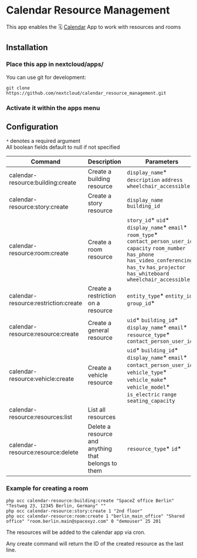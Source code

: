 # Calendar Resource Management
This app enables the 🗓️ [Calendar](https://github.com/nextcloud/calendar) App to work with resources and rooms

## Installation

### Place this app in **nextcloud/apps/**
You can use git for development:
```
git clone https://github.com/nextcloud/calendar_resource_management.git
```
### Activate it within the apps menu

## Configuration

`*` denotes a required argument  
All boolean fields default to null if not specified

| Command  | Description | Parameters  | Associated Table | Notes |
|---|---|---|---|---|
| calendar-resource:building:create | Create a building resource |`display_name`* `description` `address` `wheelchair_accessible`| `calresources_building` | |
| calendar-resource:story:create | Create a story resource | `display_name` `building_id` | `calresources_stories` | Needs an associated building id |
| calendar-resource:room:create | Create a room resource | `story_id`* `uid`* `display_name`* `email`* `room_type`* `contact_person_user_id` `capacity` `room_number` `has_phone` `has_video_conferencing` `has_tv` `has_projector` `has_whiteboard` `wheelchair_accessible` | `calresources_rooms` | Needs an associated story id |
| calendar-resource:restriction:create | Create a restriction on a resource | `entity_type`* `entity_id`* `group_id`*  | `calresources_restricits` | This restricts a resource to a group |
| calendar-resource:resource:create | Create a general resource | `uid`* `building_id`* `display_name`* `email`* `resource_type`* `contact_person_user_id` | `calresources_resources` | Needs an associated building id |
| calendar-resource:vehicle:create | Create a vehicle resource | `uid`* `building_id`* `display_name`* `email`* `contact_person_user_id`* `vehicle_type`* `vehicle_make`* `vehicle_model`* `is_electric` `range` `seating_capacity` | `calresources_vehicles` | Needs an associated building id |
| calendar-resource:resources:list | List all resources | | | |
| calendar-resource:resource:delete | Delete a resource and anything that belongs to them | `resource_type`* `id`* | | |

### Example for creating a room

```
php occ calendar-resource:building:create "SpaceZ office Berlin" "Testweg 23, 12345 Berlin, Germany" ""
php occ calendar-resource:story:create 1 "2nd floor"
php occ calendar-resource:room:create 1 "berlin_main_office" "Shared office" "room.berlin.main@spacexyz.com" 0 "demouser" 25 201
```

The resources will be added to the calendar app via cron.

Any create command will return the ID of the created resource as the last line.






